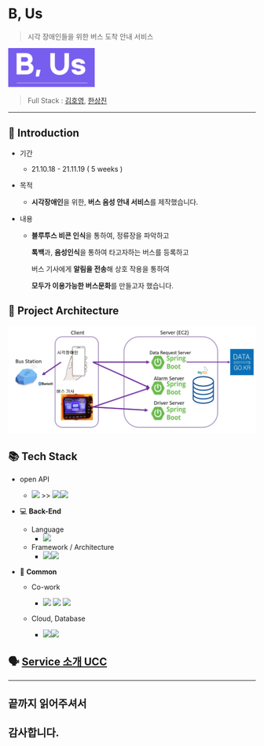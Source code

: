# B, Us 

> 시각 장애인들을 위한 버스 도착 안내 서비스

![image-20211119065857751](\assets\logo.PNG)

> Full Stack : [김호영](), [한상진](https://www.notion.so/workan/SangJin-Han-4382e2b83ec94c7580fcb84bb64281ac)



---

## :information_desk_person: Introduction

- 기간 

  - 21.10.18 - 21.11.19 ( 5 weeks )

- 목적

  - **시각장애인**을 위한, **버스 음성 안내 서비스**를 제작했습니다.

- 내용

  - **블루투스 비콘 인식**을 통하여, 정류장을 파악하고

    **톡백**과, **음성인식**을 통하여 타고자하는 버스를 등록하고

    버스 기사에게 **알림을 전송**해 상호 작용을 통하여

    **모두가 이용가능한 버스문화**를 만들고자 했습니다.



## 🕋 Project Architecture

<img src="\assets\archi.PNG" alt="image-20211119072618807" style="zoom:50%;" />



## 📚 Tech Stack

- open API
  - <img src="https://aleen42.github.io/badges/src/google_plus.svg">  >> <img src="https://img.shields.io/badge/STT-black?style=for-the-badge&logo=JPA&logoColor=white"><img src="https://img.shields.io/badge/TTS-black?style=for-the-badge&logo=JPA&logoColor=white">

- :computer:  __Back-End__

  - Language
    - <img src="https://img.shields.io/badge/Java-007396?style=for-the-badge&logo=Java &logoColor=black"> 
  - Framework / Architecture
    - <img src="https://img.shields.io/badge/Android Studio-6DB33F?style=for-the-badge&logo=Android&logoColor=green"><img src="https://img.shields.io/badge/REST API-0052cc?style=for-the-badge&logo=&logoColor=">

- :house_with_garden: __Common__

  - Co-work

    - <img src="https://img.shields.io/badge/notion-black?style=for-the-badge&logo=notion&logoColor=white"> <img src="https://img.shields.io/badge/jira-0052cc?style=for-the-badge&logo=jira&logoColor=white"> <img src="https://img.shields.io/badge/git-f05032?style=for-the-badge&logo=git&logoColor=white">

  - Cloud, Database

    - <img src="https://img.shields.io/badge/Amazon AWS-{232F3E}?style=for-the-badge&logo=amazonaws&logoColor=white"><img src="https://img.shields.io/badge/MySQL-4479A1?style=for-the-badge&logo=MySQL&logoColor=black">




## :speaking_head: [Service 소개 UCC](https://youtu.be/zgxnYQ7Kul8) 







---

## 끝까지 읽어주셔서

## 감사합니다. 
